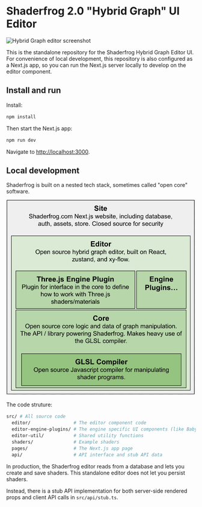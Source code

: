 # Shaderfrog 2.0 "Hybrid Graph" UI Editor

![Hybrid Graph editor screenshot](/public/hybrid-graph-screenshot.png)

This is the standalone repository for the Shaderfrog Hybrid Graph Editor UI. For
convenience of local development, this repository is also configured as a
Next.js app, so you can run the Next.js server locally to develop on the editor
component.

## Install and run

Install:
```bash
npm install
```

Then start the Next.js app:

```bash
npm run dev
```

Navigate to [http://localhost:3000](http://localhost:3000).

## Local development

Shaderfrog is built on a nested tech stack, sometimes called "open core" software.

![shaderfrog module structure](shaderfrog-site-structure.png)

The code struture:
```bash
src/ # All source code
  editor/                # The editor component code
  editor-engine-plugins/ # The engine specific UI components (like Babylon, Three)
  editor-util/           # Shared utility functions
  shaders/               # Example shaders
  pages/                 # The Next.js app page
  api/                   # API interface and stub API data
```

In production, the Shaderfrog editor reads from a database and lets you create
and save shaders. This standalone editor does not let you persist shaders.

Instead, there is a stub API implementation for both server-side rendered props
and client API calls in `src/api/stub.ts`.
